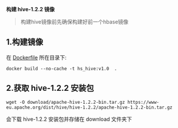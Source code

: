 ﻿**构建 hive-1.2.2 镜像**

>构建hive镜像前先确保构建好前一个hbase镜像

## 1.构建镜像
在 [Dockerfile](./Dockerfile) 所在目录下:  
```
docker build --no-cache -t hs_hive:v1.0  .
```

## 2.获取 hive-1.2.2 安装包    
```
wget -O download/apache-hive-1.2.2-bin.tar.gz https://www-eu.apache.org/dist/hive/hive-1.2.2/apache-hive-1.2.2-bin.tar.gz
```   
会下载 hive-1.2.2 安装包并存储在 download 文件夹下



